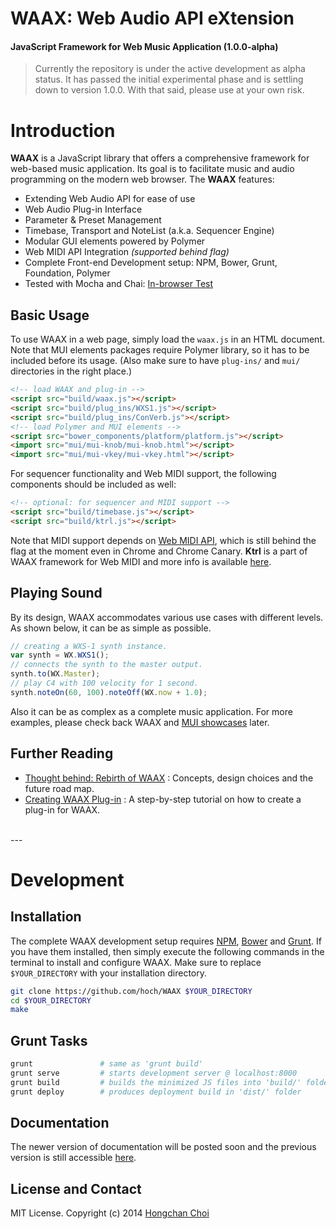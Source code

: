 # WAAX: Web Audio API eXtension

#### JavaScript Framework for Web Music Application (1.0.0-alpha)

> Currently the repository is under the active development as alpha status. It has passed the initial experimental phase and is settling down to version 1.0.0. With that said, please use at your own risk.

<!-- travis build image -->


# Introduction

__WAAX__ is a JavaScript library that offers a comprehensive framework for web-based music application. Its goal is to facilitate music and audio programming on the modern web browser. The __WAAX__ features:

- Extending Web Audio API for ease of use
- Web Audio Plug-in Interface
- Parameter & Preset Management
- Timebase, Transport and NoteList (a.k.a. Sequencer Engine)
- Modular GUI elements powered by Polymer
- Web MIDI API Integration _(supported behind flag)_
- Complete Front-end Development setup: NPM, Bower, Grunt, Foundation, Polymer
- Tested with Mocha and Chai: [In-browser Test](http://hoch.github.io/WAAX/test/)

<!-- ### [Play WAAX!](http://playwaax.appspot.com)
You can find playable demos and examples at [PlayWAAX](http://playwaax.appspot.com).
 -->

## Basic Usage

To use WAAX in a web page, simply load the `waax.js` in an HTML document. Note that MUI elements packages require Polymer library, so it has to be included before its usage. (Also make sure to have `plug-ins/` and `mui/` directories in the right place.)

~~~html
<!-- load WAAX and plug-in -->
<script src="build/waax.js"></script>
<script src="build/plug_ins/WXS1.js"></script>
<script src="build/plug_ins/ConVerb.js"></script>
<!-- load Polymer and MUI elements -->
<script src="bower_components/platform/platform.js"></script>
<import src="mui/mui-knob/mui-knob.html"></script>
<import src="mui/mui-vkey/mui-vkey.html"></script>
~~~

For sequencer functionality and Web MIDI support, the following components should be included as well:

~~~html
<!-- optional: for sequencer and MIDI support -->
<script src="build/timebase.js"></script>
<script src="build/ktrl.js"></script>
~~~

Note that MIDI support depends on [Web MIDI API](http://www.w3.org/TR/webmidi/), which is still behind the flag at the moment even in Chrome and Chrome Canary. __Ktrl__ is a part of WAAX framework for Web MIDI and more info is available [here](https://github.com/hoch/Ktrl).


## Playing Sound

By its design, WAAX accommodates various use cases with different levels. As shown below, it can be as simple as possible.

~~~javascript
// creating a WXS-1 synth instance.
var synth = WX.WXS1();
// connects the synth to the master output.
synth.to(WX.Master);
// play C4 with 100 velocity for 1 second.
synth.noteOn(60, 100).noteOff(WX.now + 1.0);
~~~

Also it can be as complex as a complete music application. For more examples, please check back WAAX and [MUI showcases](http://hoch.github.io/WAAX/mui/) later.


## Further Reading

- [Thought behind: Rebirth of WAAX](https://ccrma.stanford.edu/~hongchan/posts/thoughts-behind-rebirth-of-waax/) : Concepts, design choices and the future road map.
- [Creating WAAX Plug-in](https://ccrma.stanford.edu/~hongchan/posts/creating-waax-plugin/) : A step-by-step tutorial on how to create a plug-in for WAAX.

<br>
---
<br>


# Development


## Installation

The complete WAAX development setup requires [NPM](http://nodejs.org/), [Bower](http://bower.io/) and [Grunt](http://gruntjs.com/). If you have them installed, then simply execute the following commands in the terminal to install and configure WAAX. Make sure to replace `$YOUR_DIRECTORY` with your installation directory.

~~~bash
git clone https://github.com/hoch/WAAX $YOUR_DIRECTORY
cd $YOUR_DIRECTORY
make
~~~


## Grunt Tasks

~~~bash
grunt               # same as 'grunt build'
grunt serve         # starts development server @ localhost:8000
grunt build         # builds the minimized JS files into 'build/' folder
grunt deploy        # produces deployment build in 'dist/' folder
~~~


## Documentation

The newer version of documentation will be posted soon and the previous version is still accessible [here](http://hoch.github.io/WAAX/docs/).


## License and Contact

MIT License. Copyright (c) 2014 [Hongchan Choi](https://ccrma.stanford.edu/~hongchan)